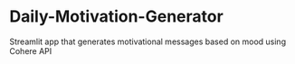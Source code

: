 # Daily-Motivation-Generator
Streamlit app that generates motivational messages based on mood using Cohere API
